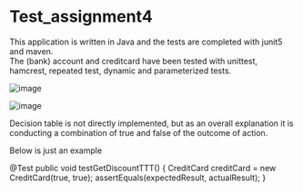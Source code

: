 # Test_assignment4

This application is written in Java and the tests are completed with junit5 and maven.  
The (bank) account and creditcard have been tested with unittest, hamcrest, repeated test, dynamic and parameterized tests.



![image](https://user-images.githubusercontent.com/40825848/56477342-ec193580-64a4-11e9-8d3a-735d4dacaecb.png)


![image](https://user-images.githubusercontent.com/40825848/56477414-7f526b00-64a5-11e9-8cbd-6decca4feb05.png)






Decision table is not directly implemented, but as an overall explanation it is conducting a combination of true and false of the outcome of action. 




Below is just an example

@Test
    public void testGetDiscountTTT()
    {
        CreditCard creditCard = new CreditCard(true, true);
         assertEquals(expectedResult, actualResult);
    }
